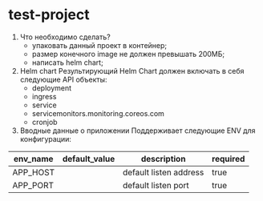 # test-project

1. Что необходимо сделать?
   - упаковать данный проект в контейнер;
   - размер конечного image не должен превышать 200МБ;
   - написать helm chart;
2. Helm chart
    Результирующий Helm Chart должен включать в себя следующие API объекты:
      - deployment
      - ingress
      - service
      - servicemonitors.monitoring.coreos.com
      - cronjob
3. Вводные данные о приложении
Поддерживает следующие ENV для конфигурации:


| env_name | default_value | description            | required |
| -------- | ------------- | ---------------------- | -------- |
| APP_HOST |               | default listen address | true     |
| APP_PORT |               | default listen port    | true     |
